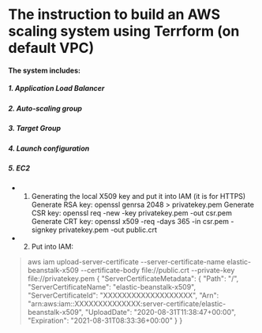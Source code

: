 # The instruction to build an AWS scaling system using Terrform (on default VPC)
#### The system includes:
##### 1. Application Load Balancer
##### 2. Auto-scaling group
##### 3. Target Group
##### 4. Launch configuration
##### 5. EC2

* 1. Generating the local X509 key and put it into IAM (it is for HTTPS)
Generate RSA key: openssl genrsa 2048 > privatekey.pem
Generate CSR key: openssl req -new -key privatekey.pem -out csr.pem
Generate CRT key: openssl x509 -req -days 365 -in csr.pem -signkey privatekey.pem -out public.crt

* 2. Put into IAM:
> aws iam upload-server-certificate --server-certificate-name elastic-beanstalk-x509 --certificate-body file://public.crt --private-key file://privatekey.pem
> {
>    "ServerCertificateMetadata": {
>        "Path": "/",
>        "ServerCertificateName": "elastic-beanstalk-x509",
>         "ServerCertificateId": "XXXXXXXXXXXXXXXXXXX",
>         "Arn": "arn:aws:iam::XXXXXXXXXXXXXX:server-certificate/elastic-beanstalk-x509",
>         "UploadDate": "2020-08-31T11:38:47+00:00",
>         "Expiration": "2021-08-31T08:33:36+00:00"
>     }
> }
